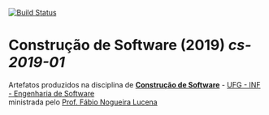 [![Build Status](https://travis-ci.org/ottoleggio/cs-2019-01.svg?branch=master)](https://travis-ci.org/ottoleggio/cs-2019-01)

# Construção de Software (2019) *cs-2019-01*
Artefatos produzidos na disciplina de [**Construção de Software**](https://docs.google.com/document/d/1loLvJyqBFvGUaY0zlI3V6DZJXpC-9mGIk5lNKXReuaE/mobilebasic) - [UFG - INF - Engenharia de Software](http://www.inf.ufg.br/engenharia-de-software)  
ministrada pelo [Prof. Fábio Nogueira Lucena](http://www.inf.ufg.br/~fabio/)

